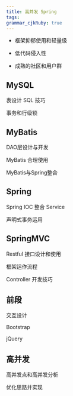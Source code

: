 ```yaml
---
title: 高并发 Spring
tags: 
grammar_cjkRuby: true
---
```


* 框架抑郁使用和轻量级

* 低代码侵入性

* 成熟的社区和用户群



##  MySQL
表设计
SQL 技巧

事务和行级锁

##  MyBatis
DAO层设计与开发

MyBatis 合理使用

MyBatis与Spring整合

##  Spring
Spring IOC 整合 Service

声明式事务运用

##  SpringMVC
Restful 接口设计和使用

框架运作流程

Controller 开发技巧

##  前段
交互设计

Bootstrap

jQuery

##  高并发

高并发点和高并发分析

优化思路并实现

















